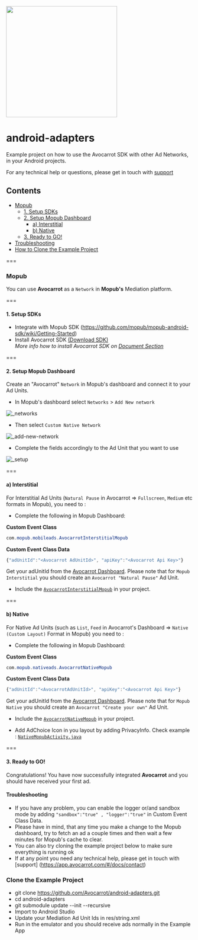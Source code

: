<img width="300" src="https://cloud.githubusercontent.com/assets/1907604/7618436/f8c371de-f9a9-11e4-8846-772f67f53513.jpg"/>


# android-adapters
Example project on how to use the Avocarrot SDK with other Ad Networks, in your Android projects.

For any technical help or questions, please get in touch with [support](https://app.avocarrot.com/#/docs/contact)

## Contents
* [Mopub](#mopub)
  * [1. Setup SDKs](#1-setup-sdks)
  * [2. Setup Mopub Dashboard](#2-setup-mopub-dashboard)
    * [a) Interstitial](#a-interstitial)
    * [b) Native](#b-native)
  * [3. Ready to GO!](#3-ready-to-go)
* [Troubleshooting](#troubleshooting)   
* [How to Clone the Example Project](#clone-the-example-project)  


===

### Mopub
You can use **Avocarrot** as a `Network` in **Mopub's** Mediation platform.

===

#### 1. Setup SDKs

* Integrate with Mopub SDK (https://github.com/mopub/mopub-android-sdk/wiki/Getting-Started)
* Install Avocarrot SDK  [(Download SDK)](https://s3.amazonaws.com/avocarrot-android-builds/avocarrot-sdk.zip) <br/>
*More info how to install Avocarrot SDK on [Document Section](https://app.avocarrot.com/#/docs/getting-started/android)*


===

#### 2. Setup Mopub Dashboard

Create an "Avocarrot" `Network` in Mopub's dashboard and connect it to your Ad Units.

* In Mopub's dashboard select `Networks`  > `Add New network`

![_networks](https://cloud.githubusercontent.com/assets/1907604/8231788/d78cf0dc-15c2-11e5-9bce-ed3e1e056325.png)

* Then select `Custom Native Network`

![_add-new-network](https://cloud.githubusercontent.com/assets/1907604/8231640/d721a6ac-15c1-11e5-892e-a317787adc9e.png)

* Complete the fields accordingly to the Ad Unit that you want to use

![_setup](https://user-images.githubusercontent.com/6909699/27421884-e96232bc-5734-11e7-8a8a-0d8d122819dc.png)

===

#### a) Interstitial
For Interstitial Ad Units (`Natural Pause` in Avocarrot => `Fullscreen`, `Medium` etc formats in Mopub), you need to :

- Complete the following in Mopub Dashboard:

**Custom Event Class**
```java
com.mopub.mobileads.AvocarrotInterstitialMopub
```

**Custom Event Class Data**
```javascript
{"adUnitId":"<Avocarrot AdUnitId>", "apiKey":"<Avocarrot Api Key>"}
```

Get your adUnitId from the [Avocarrot Dashboard](https://ssp.avocarrot.com).
Please note that for `Mopub Interstitial` you should create an `Avocarrot "Natural Pause"` Ad Unit. 

- Include the [`AvocarrotInterstitialMopub`](https://github.com/Avocarrot/android-adapter/blob/master/avocarrotadapter/src/main/java/com/mopub/mobileads/AvocarrotInterstitialMopub.java) in your project.


===

#### b) Native
For Native Ad Units (such as `List`, `Feed` in Avocarrot's Dashboard => `Native (Custom Layout)` Format in Mopub) you need to :

- Complete the following in Mopub Dashboard:

**Custom Event Class**
```java
com.mopub.nativeads.AvocarrotNativeMopub
```

**Custom Event Class Data**
```javascript
{"adUnitId":"<AvocarrotAdUnitId>", "apiKey":"<Avocarrot Api Key>"}
```

Get your adUnitId from the [Avocarrot Dashboard](https://ssp.avocarrot.com).
Please note that for `Mopub Native` you should create an `Avocarrot "Create your own"` Ad Unit. 

- Include the [`AvocarrotNativeMopub`](https://github.com/Avocarrot/android-adapter/blob/master/avocarrotadapter/src/main/java/com/mopub/nativeads/AvocarrotNativeMopub.java) in your project.

- Add AdChoice Icon in you layout by adding PrivacyInfo. Check example : [`NativeMopubActivity.java`](https://github.com/Avocarrot/android-adapters/blob/master/avocarrotadapter/src/main/java/com/avocarrot/avocarrotadapter/NativeMopubActivity.java#L35)

===

#### 3. Ready to GO!

Congratulations! You have now successfully integrated **Avocarrot** and you should have received your first ad.


#### Troubleshooting

- If you have any problem, you can enable the logger or/and sandbox mode by adding `"sandbox":"true" , "logger":"true"` in Custom Event Class Data.
- Please have in mind, that any time you make a change to the Mopub dashboard, try to fetch an ad a couple times and then wait a few minutes for Mopub's cache to clear.
- You can also try cloning the example project below to make sure everything is running ok
- If at any point you need any technical help, please get in touch with [support] (https://app.avocarrot.com/#/docs/contact)

### Clone the Example Project
* git clone https://github.com/Avocarrot/android-adapters.git
* cd android-adapters
* git submodule update --init --recursive
* Import to Android Studio
* Update your Mediation Ad Unit Ids in res/string.xml
* Run in the emulator and you should receive ads normally in the Example App
